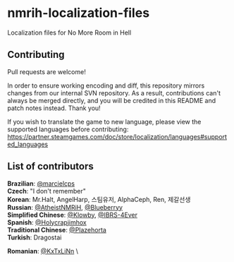 # nmrih-localization-files
Localization files for No More Room in Hell

## Contributing
Pull requests are welcome!

In order to ensure working encoding and diff, this repository mirrors changes from our internal SVN repository. As a result, contributions can't always be merged directly, and you will be credited in this README and patch notes instead. Thank you!

If you wish to translate the game to new language, please view the supported languages before contributing:\
https://partner.steamgames.com/doc/store/localization/languages#supported_languages

## List of contributors
**Brazilian**: [@marcielcps](https://github.com/marcielcps) \
**Czech**: "I don't remember" \
**Korean**: Mr.Halt, AngelHarp, 스팀유저, AlphaCeph, Ren, 제갈선생 \
**Russian**: [@AtheistNMRiH](https://github.com/AtheistNMRiH), [@Blueberryy](https://github.com/Blueberryy) \
**Simplified Chinese**: [@Klowby](https://github.com/Klowby), [@IBRS-4Ever](https://github.com/IBRS-4Ever) \
**Spanish**: [@Holycrapjimhox](https://github.com/Holycrapjimhox) \
**Traditional Chinese**: [@Plazehorta](https://github.com/Plazehorta) \
**Turkish**: Dragostai

**Romanian**: [@KxTxLiNn](https://github.com/KxTxLiNn) \
